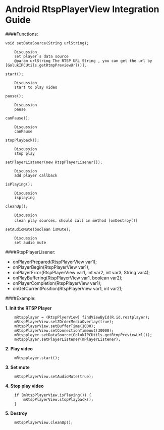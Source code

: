 # Android RtspPlayerView Integration Guide
 
####Functions:

`void setDataSource(String urlString);`  

		Discussion
		set player`s data source
		@param urlString The RTSP URL String , you can get the url by [GolukIPCUtils.getRtmpPreviewUrl()].
		  
`start();`

		Discussion
	 	start to play video
`pause();`

		Discussion
		pause
`canPause();` 

		Discussion
		canPause
`stopPlayback();`

		Discussion
		stop play
`setPlayerListener(new RtspPlayerLisener());`
		
		Discussion
		add player callback
`isPlaying();`

		Discussion
		isplaying
`cleanUp();`

		Discussion
		clean play sources，should call in method [onDestroy()] 
`setAudioMute(boolean isMute);`

		Discussion
		set audio mute

####RtspPlayerLisener: 
- onPlayerPrepared(RtspPlayerView var1);  
- onPlayerBegin(RtspPlayerView var1);
- onPlayerError(RtspPlayerView var1, int var2, int var3, String var4); 
- onPlayBuffering(RtspPlayerView var1, boolean var2);
- onPlayerCompletion(RtspPlayerView var1);
- onGetCurrentPosition(RtspPlayerView var1, int var2);

####Example:  

**1. Init the RTSP Player**

```
	mRtspplayer = (RtspPlyerView) findViewById(R.id.restplayer);
	mRtspPlayerView.setZOrderMediaOverlay(true);
	mRtspPlayerView.setBufferTime(1000);
	mRtspPlayerView.setConnectionTimeout(30000);
	mRtspplayer.setDataSource(GolukIPCUtils.getRtmpPreviewUrl());
	mRtspplayer.setPlayerListener(mPlayerListener);
```
**2. Play video**

```
	mRtspplayer.start();
```
**3. Set mute**

```
	mRtspPlayerView.setAudioMute(true);
```
**4. Stop play video**

```
	if (mRtspPlayerView.isPlaying()) {
		mRtspPlayerView.stopPlayback();	
	}
```
**5. Destroy**

```
	mRtspPlayerView.cleanUp();
```
